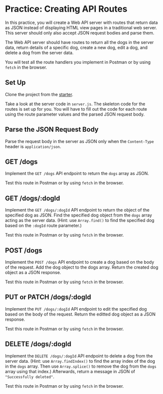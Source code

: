 # Practice: Creating API Routes

In this practice, you will create a Web API server with routes that return data
as JSON instead of displaying HTML view pages in a traditional web server. This
server should only also accept JSON request bodies and parse them.

The Web API server should have routes to return all the dogs in the server data,
return details of a specific dog, create a new dog, edit a dog, and delete a dog
from the server data.

You will test all the route handlers you implement in Postman or by using
`fetch` in the browser.

## Set Up

Clone the project from the [starter].

Take a look at the server code in `server.js`. The skeleton code for the routes
is set up for you. You will have to fill out the code for each route using the
route parameter values and the parsed JSON request body.

## Parse the JSON Request Body

Parse the request body in the server as JSON only when the `Content-Type` header
is `application/json`.

## GET /dogs

Implement the `GET /dogs` API endpoint to return the `dogs` array as JSON.

Test this route in Postman or by using `fetch` in the browser.

## GET /dogs/:dogId

Implement the `GET /dogs/:dogId` API endpoint to return the object of the
specified dog as JSON. Find the specified dog object from the `dogs` array
acting as the server data. (Hint: use `Array.find()` to find the specified dog
based on the `:dogId` route parameter.)

Test this route in Postman or by using `fetch` in the browser.

## POST /dogs

Implement the `POST /dogs` API endpoint to create a dog based on the body of the
request. Add the dog object to the dogs array. Return the created dog object as
a JSON response.

Test this route in Postman or by using `fetch` in the browser.

## PUT or PATCH /dogs/:dogId

Implement the `PUT /dogs/:dogId` API endpoint to edit the specified dog based on
the body of the request. Return the editted dog object as a JSON response.

Test this route in Postman or by using `fetch` in the browser.

## DELETE /dogs/:dogId

Implement the `DELETE /dogs/:dogId` API endpoint to delete a dog from the server
data. (Hint: use `Array.findIndex()` to find the array index of the dog in the
`dogs` array. Then use `Array.splice()` to remove the dog from the `dogs` array
using that index.) Afterwards, return a message in JSON of
`"Successfully deleted"`.

Test this route in Postman or by using `fetch` in the browser.

[starter]: https://github.com/appacademy-starters/practice-creating-api-routes